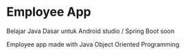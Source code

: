 # Employee App
Belajar Java Dasar untuk Android studio / Spring Boot soon

Employee app made with Java Object Oriented Programming
